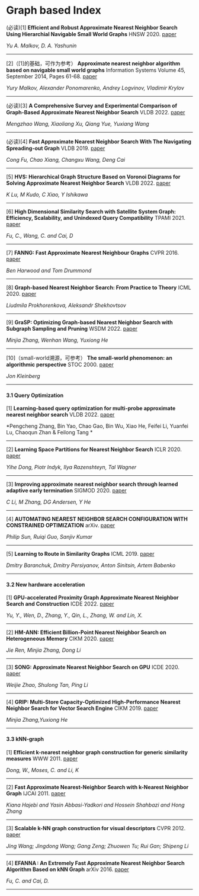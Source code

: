 # Graph based Index


(必读)[1] **Efficient and Robust Approximate Nearest Neighbor Search Using Hierarchial Navigable Small World Graphs** HNSW 2020. [paper](https://arxiv.org/pdf/1603.09320.pdf)

*Yu A. Malkov, D. A. Yashunin*

---

[2]（[1]的基础，可作为参考） **Approximate nearest neighbor algorithm based on navigable small world graphs** Information Systems
Volume 45, September 2014, Pages 61-68. [paper](https://www.sciencedirect.com/science/article/abs/pii/S0306437913001300)

*Yury Malkov, Alexander Ponomarenko, Andrey Logvinov, Vladimir Krylov*

---

(必读)[3] **A Comprehensive Survey and Experimental Comparison of Graph-Based Approximate Nearest Neighbor Search** VLDB 2022. [paper](https://arxiv.org/pdf/2101.12631v1.pdf)

*Mengzhao Wang, Xiaoliang Xu, Qiang Yue, Yuxiang Wang*

---

(必读)[4] **Fast Approximate Nearest Neighbor Search With The Navigating Spreading-out Graph** VLDB 2019. [paper](https://arxiv.org/pdf/1707.00143.pdf)

*Cong Fu, Chao Xiang, Changxu Wang, Deng Cai*

---

[5] **HVS: Hierarchical Graph Structure Based on Voronoi Diagrams for Solving Approximate Nearest Neighbor Search** VLDB 2022. [paper](http://www.vldb.org/pvldb/vol15/p246-lu.pdf)

*K Lu, M Kudo, C Xiao, Y Ishikawa*

---

[6] **High Dimensional Similarity Search with Satellite System Graph: Efficiency, Scalability, and Unindexed Query Compatibility** TPAMI 2021. [paper](https://arxiv.org/pdf/1907.06146.pdf)

*Fu, C., Wang, C. and Cai, D*

---

[7] **FANNG: Fast Approximate Nearest Neighbour Graphs** CVPR 2016. [paper](https://www.cv-foundation.org/openaccess/content_cvpr_2016/papers/Harwood_FANNG_Fast_Approximate_CVPR_2016_paper.pdf)

*Ben Harwood and Tom Drummond*

---

[8] **Graph-based Nearest Neighbor Search: From Practice to Theory** ICML 2020. [paper](https://arxiv.org/pdf/1907.00845.pdf)

*Liudmila Prokhorenkova, Aleksandr Shekhovtsov*

---

[9] **GraSP: Optimizing Graph-based Nearest Neighbor Search with Subgraph Sampling and Pruning** WSDM 2022. [paper](https://dl.acm.org/doi/abs/10.1145/3488560.3498425)

*Minjia Zhang, Wenhan Wang, Yuxiong He*

---

[10]（small-world溯源，可参考） **The small-world phenomenon: an algorithmic perspective** STOC 2000. [paper](https://dl.acm.org/doi/pdf/10.1145/335305.335325)

*Jon Kleinberg*

---


#### 3.1 Query Optimization


[1] **Learning-based query optimization for multi-probe approximate nearest neighbor search** VLDB 2022. [paper](https://link.springer.com/content/pdf/10.1007/s00778-022-00762-0.pdf)

*Pengcheng Zhang, Bin Yao, Chao Gao, Bin Wu, Xiao He, Feifei Li, Yuanfei Lu, Chaoqun Zhan & Feilong Tang *

---

[2] **Learning Space Partitions for Nearest Neighbor Search** ICLR 2020. [paper](https://arxiv.org/pdf/1901.08544.pdf)

*Yihe Dong, Piotr Indyk, Ilya Razenshteyn, Tal Wagner*

---

[3] **Improving approximate nearest neighbor search through learned adaptive early termination** SIGMOD 2020. [paper](https://dl.acm.org/doi/pdf/10.1145/3318464.3380600)

*C Li, M Zhang, DG Andersen, Y He*

---

[4] **AUTOMATING NEAREST NEIGHBOR SEARCH CONFIGURATION WITH CONSTRAINED OPTIMIZATION** arXiv. [paper](https://arxiv.org/pdf/2301.01702.pdf)

*Philip Sun, Ruiqi Guo, Sanjiv Kumar*

---

[5] **Learning to Route in Similarity Graphs** ICML 2019. [paper](https://arxiv.org/pdf/1905.10987.pdf)

*Dmitry Baranchuk, Dmitry Persiyanov, Anton Sinitsin, Artem Babenko*

---


#### 3.2 New hardware acceleration


[1] **GPU-accelerated Proximity Graph Approximate Nearest Neighbor Search and Construction** ICDE 2022. [paper](https://ieeexplore.ieee.org/document/9835618)

*Yu, Y., Wen, D., Zhang, Y., Qin, L., Zhang, W. and Lin, X.*

---

[2] **HM-ANN: Efficient Billion-Point Nearest Neighbor Search on Heterogeneous Memory** CIKM 2020. [paper](https://proceedings.neurips.cc/paper/2020/file/788d986905533aba051261497ecffcbb-Paper.pdf)

*Jie Ren, Minjia Zhang, Dong Li*

---

[3] **SONG: Approximate Nearest Neighbor Search on GPU** ICDE 2020. [paper](http://research.baidu.com/Public/uploads/5f5c37aa9c37c.pdf)

*Weijie Zhao, Shulong Tan, Ping Li*

---

[4] **GRIP: Multi-Store Capacity-Optimized High-Performance Nearest Neighbor Search for Vector Search Engine** CIKM 2019. [paper](https://openreview.net/pdf/c148d2307c45c6de6f4f766d14a587efd6bf1d4a.pdf)

*Minjia Zhang,Yuxiong He*

---


#### 3.3 kNN-graph


[1] **Efficient k-nearest neighbor graph construction for generic similarity measures** WWW 2011. [paper](https://www.cs.princeton.edu/cass/papers/www11.pdf)

*Dong, W., Moses, C. and Li, K*

---

[2] **Fast Approximate Nearest-Neighbor Search with k-Nearest Neighbor Graph** IJCAI 2011. [paper](https://www.ijcai.org/Proceedings/11/Papers/222.pdf)

*Kiana Hajebi and Yasin Abbasi-Yadkori and Hossein Shahbazi and Hong Zhang*

---

[3] **Scalable k-NN graph construction for visual descriptors** CVPR 2012. [paper](https://pages.ucsd.edu/~ztu/publication/cvpr12_knnG.pdf)

*Jing Wang; Jingdong Wang; Gang Zeng; Zhuowen Tu; Rui Gan; Shipeng Li*

---

[4] **EFANNA : An Extremely Fast Approximate Nearest Neighbor Search Algorithm Based on kNN Graph** arXiv 2016. [paper](https://arxiv.org/pdf/1609.07228.pdf)

*Fu, C. and Cai, D.*

---